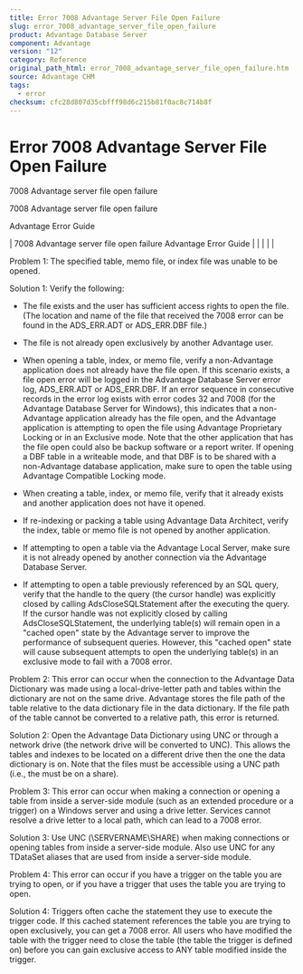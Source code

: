 ```yaml
---
title: Error 7008 Advantage Server File Open Failure
slug: error_7008_advantage_server_file_open_failure
product: Advantage Database Server
component: Advantage
version: "12"
category: Reference
original_path_html: error_7008_advantage_server_file_open_failure.htm
source: Advantage CHM
tags:
  - error
checksum: cfc28d807d35cbfff98d6c215b81f0ac8c714b8f
---
```


# Error 7008 Advantage Server File Open Failure

7008 Advantage server file open failure

7008 Advantage server file open failure

Advantage Error Guide

| 7008 Advantage server file open failure  Advantage Error Guide |  |  |  |  |

Problem 1: The specified table, memo file, or index file was unable to be opened.

Solution 1: Verify the following:

- The file exists and the user has sufficient access rights to open the file. (The location and name of the file that received the 7008 error can be found in the ADS\_ERR.ADT or ADS\_ERR.DBF file.)

- The file is not already open exclusively by another Advantage user.

- When opening a table, index, or memo file, verify a non-Advantage application does not already have the file open. If this scenario exists, a file open error will be logged in the Advantage Database Server error log, ADS\_ERR.ADT or ADS\_ERR.DBF. If an error sequence in consecutive records in the error log exists with error codes 32 and 7008 (for the Advantage Database Server for Windows), this indicates that a non-Advantage application already has the file open, and the Advantage application is attempting to open the file using Advantage Proprietary Locking or in an Exclusive mode. Note that the other application that has the file open could also be backup software or a report writer. If opening a DBF table in a writeable mode, and that DBF is to be shared with a non-Advantage database application, make sure to open the table using Advantage Compatible Locking mode.

- When creating a table, index, or memo file, verify that it already exists and another application does not have it opened.

- If re-indexing or packing a table using Advantage Data Architect, verify the index, table or memo file is not opened by another application.

- If attempting to open a table via the Advantage Local Server, make sure it is not already opened by another connection via the Advantage Database Server.

- If attempting to open a table previously referenced by an SQL query, verify that the handle to the query (the cursor handle) was explicitly closed by calling AdsCloseSQLStatement after the executing the query. If the cursor handle was not explicitly closed by calling AdsCloseSQLStatement, the underlying table(s) will remain open in a "cached open" state by the Advantage server to improve the performance of subsequent queries. However, this "cached open" state will cause subsequent attempts to open the underlying table(s) in an exclusive mode to fail with a 7008 error.

Problem 2: This error can occur when the connection to the Advantage Data Dictionary was made using a local-drive-letter path and tables within the dictionary are not on the same drive. Advantage stores the file path of the table relative to the data dictionary file in the data dictionary. If the file path of the table cannot be converted to a relative path, this error is returned.

Solution 2: Open the Advantage Data Dictionary using UNC or through a network drive (the network drive will be converted to UNC). This allows the tables and indexes to be located on a different drive then the one the data dictionary is on. Note that the files must be accessible using a UNC path (i.e., the must be on a share).

Problem 3: This error can occur when making a connection or opening a table from inside a server-side module (such as an extended procedure or a trigger) on a Windows server and using a drive letter. Services cannot resolve a drive letter to a local path, which can lead to a 7008 error.

Solution 3: Use UNC (\\SERVERNAME\SHARE) when making connections or opening tables from inside a server-side module. Also use UNC for any TDataSet aliases that are used from inside a server-side module.

Problem 4: This error can occur if you have a trigger on the table you are trying to open, or if you have a trigger that uses the table you are trying to open.

Solution 4: Triggers often cache the statement they use to execute the trigger code. If this cached statement references the table you are trying to open exclusively, you can get a 7008 error. All users who have modified the table with the trigger need to close the table (the table the trigger is defined on) before you can gain exclusive access to ANY table modified inside the trigger.
